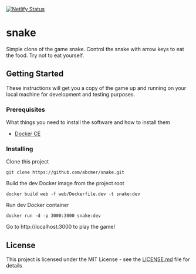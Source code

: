 [![Netlify Status](https://api.netlify.com/api/v1/badges/f0d7b50c-455d-499a-82f8-2fa9b6c2e67b/deploy-status)](https://app.netlify.com/sites/snake-abcmer/deploys)

# snake

Simple clone of the game snake. Control the snake with arrow keys to eat the food. Try not to eat yourself.

## Getting Started

These instructions will get you a copy of the game up and running on your local machine for development and testing purposes.

### Prerequisites

What things you need to install the software and how to install them

- [Docker CE](https://docs.docker.com/install/)

### Installing

Clone this project

```
git clone https://github.com/abcmer/snake.git
```

Build the dev Docker image from the project root

```
docker build web -f web/Dockerfile.dev -t snake:dev
```

Run dev Docker container
```
docker run -d -p 3000:3000 snake:dev
```
Go to http://localhost:3000 to play the game!

## License

This project is licensed under the MIT License - see the [LICENSE.md](LICENSE.md) file for details

